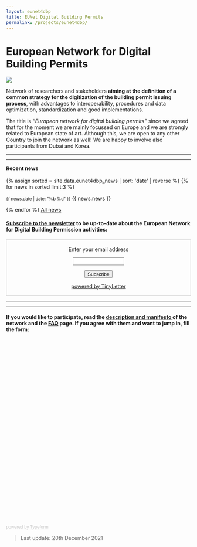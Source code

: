 ```yaml
---
layout: eunet4dbp
title: EUNet Digital Building Permits
permalink: /projects/eunet4dbp/
---
```

<!--
<div class="row">
	<div class="col-md-4 col-md-offset-1 col-xs-6">
		<img class="img-responsive" src="img/provheader2.png" />
	</div>
	<div class="col-md-6 col-md-offset-1 col-xs-6">
		<h1>European Network for Digital Building Permits</h1>
	</div>
</div>
-->
<h1>European Network for Digital Building Permits</h1>

<div class="row">
  <div class="col-sm-12 col-xs-12"><img class="img-responsive" src="{{ "/projects/eunet4dbp/img/EUNET4DBP_logo.png" }}" style="max-height: 300px"></div>
  
  
</div>



Network of researchers and stakeholders **aiming at the definition of a common strategy for the digitization of the building permit issuing process**, with advantages to interoperability, procedures and data optimization, standardization and good implementations.


The title is  *“European network for digital building permits”* since we agreed that for the moment we are mainly focussed on Europe and we are strongly related to European state of art. Although this, we are open to any other Country to join the network as well!
We are happy to involve also participants from Dubai and Korea.

------
------


<div class="well"><b>Recent news</b><br/><br/>
	{% assign sorted = site.data.eunet4dbp_news | sort: 'date' | reverse %}
  {% for news in sorted limit:3 %}
  	<p><small><span class="post-date">{{ news.date | date: "%b %d" }}</span></small> {{ news.news }}</p>
  {% endfor %}
  <a href="news.html">All news</a>
</div>



#### [Subscribe to the newsletter](https://tinyletter.com/EuropeanNetwork4DigitalBuildingPermits) to be up-to-date about the European Network for Digital Building Permission activities:


<!-- Begin Signup Form -->

<form style="border:1px solid #ccc;padding:3px;text-align:center;" action="https://tinyletter.com/EuropeanNetwork4DigitalBuildingPermits" method="post" target="popupwindow" onsubmit="window.open('https://tinyletter.com/EuropeanNetwork4DigitalBuildingPermits', 'popupwindow', 'scrollbars=yes,width=800,height=600');return true"><p><label for="tlemail">Enter your email address</label></p><p><input type="text" style="width:140px" name="email" id="tlemail" /></p><input type="hidden" value="1" name="embed"/><input type="submit" value="Subscribe" /><p><a href="https://tinyletter.com" target="_blank">powered by TinyLetter</a></p></form>
        
<!--End mc_embed_signup-->

- - -
- - -

#### If you would like to participate, read the [description and manifesto ](https://3d.bk.tudelft.nl/projects/eunet4dbp/about.html) of the network and the [FAQ](https://3d.bk.tudelft.nl/projects/eunet4dbp/faq.html) page. If you agree with them and want to jump in, fill the form:

<div class="typeform-widget" data-url="https://form.typeform.com/to/nQPWVQXl" style="width: 100%; height: 500px;"></div> <script> (function() { var qs,js,q,s,d=document, gi=d.getElementById, ce=d.createElement, gt=d.getElementsByTagName, id="typef_orm", b="https://embed.typeform.com/"; if(!gi.call(d,id)) { js=ce.call(d,"script"); js.id=id; js.src=b+"embed.js"; q=gt.call(d,"script")[0]; q.parentNode.insertBefore(js,q) } })() </script> <div style="font-family: Sans-Serif;font-size: 12px;color: #999;opacity: 0.5; padding-top: 5px;"> powered by <a href="https://admin.typeform.com/signup?utm_campaign=nQPWVQXl&utm_source=typeform.com-01D8JX62W8ZKQH5MX624AX7W7R-pro&utm_medium=typeform&utm_content=typeform-embedded-poweredbytypeform&utm_term=EN" style="color: #999" target="_blank">Typeform</a> </div>

> Last update: 20th December 2021
